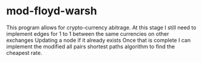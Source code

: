 # mod-floyd-warsh
This program allows for crypto-currency abitrage.
At this stage I still need to implement edges for 1 to 1 between the same currencies on other exchanges
Updating a node if it already exists
Once that is complete I can implement the modified all pairs shortest paths algorithm to find the cheapest rate. 
